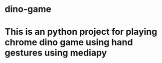 # dino-game
# This is an python project for playing chrome dino game using hand gestures using mediapy






























